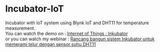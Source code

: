 # Incubator-IoT
Incubator with IoT system using Blynk IoT and DHT11 for temperature measurement.
<br />You can watch the demo on : [Internet of Things : Inkubator](https://youtu.be/y5rdgZthHIw) 
<br />or you can watch my webinar : [Rancang bangun sistem Inkubator untuk memerami telur dengan sensor suhu DHT11](https://youtu.be/6cM0OVI4l6I)
